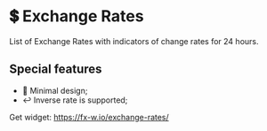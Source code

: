 # 💲 Exchange Rates

List of Exchange Rates with indicators of change rates for 24 hours.

## Special features

* 🎨 Minimal design;
* ↩️ Inverse rate is supported;

Get widget: https://fx-w.io/exchange-rates/
